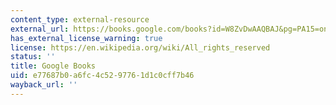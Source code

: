 ```yaml
---
content_type: external-resource
external_url: https://books.google.com/books?id=W8ZvDwAAQBAJ&pg=PA15=onepage#v=onepage&q&f=false
has_external_license_warning: true
license: https://en.wikipedia.org/wiki/All_rights_reserved
status: ''
title: Google Books
uid: e77687b0-a6fc-4c52-9776-1d1c0cff7b46
wayback_url: ''
---
```

